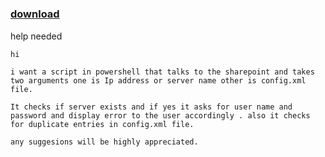 ﻿---
pid:            2304
parent:         0
children:       
poster:         Jaspreet singh
title:          
date:           2010-10-15 11:07:48
description:    help needed
format:         posh
---

# 

### [download](2304.ps1)  

help needed

```posh
hi	

i want a script in powershell that talks to the sharepoint and takes two arguments one is Ip address or server name other is config.xml file.

It checks if server exists and if yes it asks for user name and password and display error to the user accordingly . also it checks for duplicate entries in config.xml file.

any suggesions will be highly appreciated.
```
